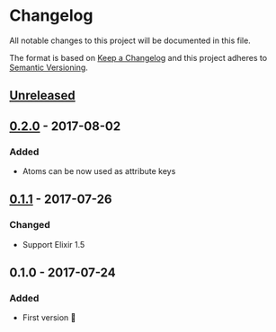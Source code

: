 # Changelog
All notable changes to this project will be documented in this file.

The format is based on [Keep a Changelog](http://keepachangelog.com/en/1.0.0/)
and this project adheres to [Semantic Versioning](http://semver.org/spec/v2.0.0.html).

## [Unreleased]

## [0.2.0] - 2017-08-02
### Added
- Atoms can be now used as attribute keys

## [0.1.1] - 2017-07-26
### Changed
- Support Elixir 1.5

## 0.1.0 - 2017-07-24
### Added
- First version 🎉

[Unreleased]: https://github.com/SoftwareMansion/elixir-xattr/compare/v0.2.0...HEAD
[0.2.0]: https://github.com/SoftwareMansion/elixir-xattr/compare/v0.1.1...v0.2.0
[0.1.1]: https://github.com/SoftwareMansion/elixir-xattr/compare/v0.1.0...v0.1.1
